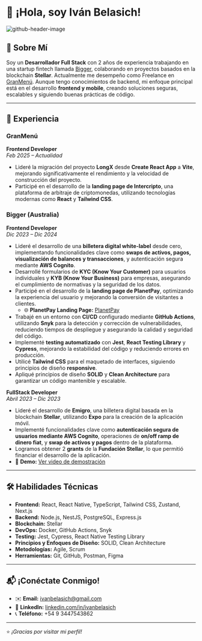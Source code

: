 # 👋 ¡Hola, soy Iván Belasich! 

![github-header-image](https://github.com/user-attachments/assets/c2b69d49-bef8-4362-b29c-a0de471f6714)

## 🌟 Sobre Mí  
Soy un **Desarrollador Full Stack** con 2 años de experiencia trabajando en una startup fintech llamada [Bigger](https://www.biggertech.co), colaborando en proyectos basados en la blockchain **Stellar**. Actualmente me desempeño como Freelance en [GranMenú](https://granmenu.me/). Aunque tengo conocimientos de backend, mi enfoque principal está en el desarrollo **frontend y mobile**, creando soluciones seguras, escalables y siguiendo buenas prácticas de código.  

---

## 🎯 Experiencia  

### **GranMenú**  
**Frontend Developer**  
_Feb 2025 – Actualidad_  
- Lideré la migración del proyecto **LongX** desde **Create React App** a **Vite**, mejorando significativamente el rendimiento y la velocidad de construcción del proyecto.  
- Participé en el desarrollo de la **landing page de Intercripto**, una plataforma de arbitraje de criptomonedas, utilizando tecnologías modernas como **React** y **Tailwind CSS**.  

### **Bigger (Australia)**  
**Frontend Developer**  
_Dic 2023 – Dic 2024_  
- Lideré el desarrollo de una **billetera digital white-label** desde cero, implementando funcionalidades clave como **swaps de activos, pagos, visualización de balances y transacciones**, y autenticación segura mediante **AWS Cognito**.  
- Desarrollé formularios de **KYC (Know Your Customer)** para usuarios individuales y **KYB (Know Your Business)** para empresas, asegurando el cumplimiento de normativas y la seguridad de los datos.  
- Participé en el desarrollo de la **landing page de PlanetPay**, optimizando la experiencia del usuario y mejorando la conversión de visitantes a clientes.  
  - 🌐 **PlanetPay Landing Page:** [PlanetPay](https://planetpay.io)  
- Trabajé en un entorno con **CI/CD** configurado mediante **GitHub Actions**, utilizando **Snyk** para la detección y corrección de vulnerabilidades, reduciendo tiempos de despliegue y asegurando la calidad y seguridad del código.  
- Implementé **testing automatizado** con **Jest**, **React Testing Library** y **Cypress**, mejorando la estabilidad del código y reduciendo errores en producción.  
- Utilicé **Tailwind CSS** para el maquetado de interfaces, siguiendo principios de diseño **responsive**.  
- Apliqué principios de diseño **SOLID** y **Clean Architecture** para garantizar un código mantenible y escalable.  

**FullStack Developer**  
_Abril 2023 – Dic 2023_  
- Lideré el desarrollo de **Emigro**, una billetera digital basada en la blockchain **Stellar**, utilizando **Expo** para la creación de la aplicación móvil.  
- Implementé funcionalidades clave como **autenticación segura de usuarios mediante AWS Cognito**, operaciones de **on/off ramp de dinero fiat**, y **swap de activos y pagos** dentro de la plataforma.  
- Logramos obtener 2 **grants** de la **Fundación Stellar**, lo que permitió financiar el desarrollo de la aplicación.  
- 🎥 **Demo:** [Ver video de demostración](https://www.youtube.com/watch?v=nS8COzNxajc)  

---

## 🛠️ Habilidades Técnicas  

- **Frontend:** React, React Native, TypeScript, Tailwind CSS, Zustand, Next.js  
- **Backend:** Node.js, NestJS, PostgreSQL, Express.js  
- **Blockchain:** Stellar  
- **DevOps:** Docker, GitHub Actions, Snyk  
- **Testing:** Jest, Cypress, React Native Testing Library  
- **Principios y Enfoques de Diseño:** SOLID, Clean Architecture  
- **Metodologías:** Agile, Scrum  
- **Herramientas:** Git, GitHub, Postman, Figma  

---

## 📬 ¡Conéctate Conmigo!  

- ✉️ **Email:** [ivanbelasich@gmail.com](mailto:ivanbelasich@gmail.com)  
- 💼 **LinkedIn:** [linkedin.com/in/ivanbelasich](https://linkedin.com/in/ivanbelasich)  
- 📞 **Teléfono:** +54 9 3447543862  

---

⭐️ *¡Gracias por visitar mi perfil!*  
